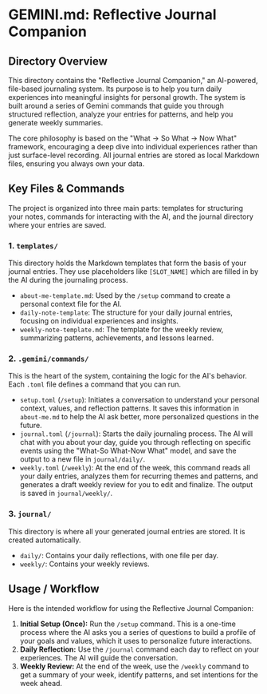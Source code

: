 # GEMINI.md: Reflective Journal Companion

## Directory Overview

This directory contains the "Reflective Journal Companion," an AI-powered, file-based journaling system. Its purpose is to help you turn daily experiences into meaningful insights for personal growth. The system is built around a series of Gemini commands that guide you through structured reflection, analyze your entries for patterns, and help you generate weekly summaries.

The core philosophy is based on the "What -> So What -> Now What" framework, encouraging a deep dive into individual experiences rather than just surface-level recording. All journal entries are stored as local Markdown files, ensuring you always own your data.

## Key Files & Commands

The project is organized into three main parts: templates for structuring your notes, commands for interacting with the AI, and the journal directory where your entries are saved.

### 1. `templates/`
This directory holds the Markdown templates that form the basis of your journal entries. They use placeholders like `[SLOT_NAME]` which are filled in by the AI during the journaling process.
- `about-me-template.md`: Used by the `/setup` command to create a personal context file for the AI.
- `daily-note-template`: The structure for your daily journal entries, focusing on individual experiences and insights.
- `weekly-note-template.md`: The template for the weekly review, summarizing patterns, achievements, and lessons learned.

### 2. `.gemini/commands/`
This is the heart of the system, containing the logic for the AI's behavior. Each `.toml` file defines a command that you can run.
- `setup.toml` (`/setup`): Initiates a conversation to understand your personal context, values, and reflection patterns. It saves this information in `about-me.md` to help the AI ask better, more personalized questions in the future.
- `journal.toml` (`/journal`): Starts the daily journaling process. The AI will chat with you about your day, guide you through reflecting on specific events using the "What-So What-Now What" model, and save the output to a new file in `journal/daily/`.
- `weekly.toml` (`/weekly`): At the end of the week, this command reads all your daily entries, analyzes them for recurring themes and patterns, and generates a draft weekly review for you to edit and finalize. The output is saved in `journal/weekly/`.

### 3. `journal/`
This directory is where all your generated journal entries are stored. It is created automatically.
- `daily/`: Contains your daily reflections, with one file per day.
- `weekly/`: Contains your weekly reviews.

## Usage / Workflow

Here is the intended workflow for using the Reflective Journal Companion:

1.  **Initial Setup (Once):** Run the `/setup` command. This is a one-time process where the AI asks you a series of questions to build a profile of your goals and values, which it uses to personalize future interactions.
2.  **Daily Reflection:** Use the `/journal` command each day to reflect on your experiences. The AI will guide the conversation.
3.  **Weekly Review:** At the end of the week, use the `/weekly` command to get a summary of your week, identify patterns, and set intentions for the week ahead.
